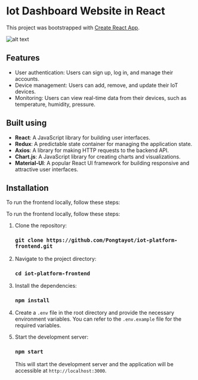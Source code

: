 
# Iot Dashboard Website in React

This project was bootstrapped with [Create React App](https://github.com/facebook/create-react-app).

![alt text](https://i.ibb.co/Ch8pP9n/image.png)

## Features

-   User authentication: Users can sign up, log in, and manage their accounts.
-   Device management: Users can add, remove, and update their IoT devices.
-   Monitoring: Users can view real-time data from their devices, such as temperature, humidity, pressure.

## Built using
-   **React**: A JavaScript library for building user interfaces.
-   **Redux**: A predictable state container for managing the application state.
-   **Axios**: A library for making HTTP requests to the backend API.
-   **Chart.js**: A JavaScript library for creating charts and visualizations.
- **Material-UI**: A popular React UI framework for building responsive and attractive user interfaces.

## Installation

To run the frontend locally, follow these steps:

To run the frontend locally, follow these steps:

1.  Clone the repository:
    
    ### `git clone https://github.com/Pongtayot/iot-platform-frontend.git` 
    
2.  Navigate to the project directory:
    
    ### `cd iot-platform-frontend` 
    
3.  Install the dependencies:

    ### `npm install` 
    
4.  Create a `.env` file in the root directory and provide the necessary environment variables. You can refer to the `.env.example` file for the required variables.
    
5.  Start the development server:

    ### `npm start` 
    
    This will start the development server and the application will be accessible at `http://localhost:3000`.

